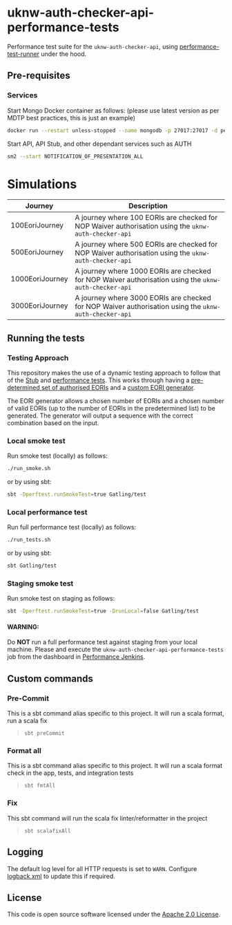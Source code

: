 
# uknw-auth-checker-api-performance-tests

Performance test suite for the `uknw-auth-checker-api`, using [performance-test-runner](https://github.com/hmrc/performance-test-runner) under the hood.

## Pre-requisites

### Services

Start Mongo Docker container as follows:
(please use latest version as per MDTP best practices, this is just an example)

```bash
docker run --restart unless-stopped --name mongodb -p 27017:27017 -d percona/percona-server-mongodb:6.0 --replSet rs0
```

Start API, API Stub, and other dependant services such as AUTH

```bash
sm2 --start NOTIFICATION_OF_PRESENTATION_ALL
```

# Simulations

| Journey         | Description                                                                                           |
|-----------------|-------------------------------------------------------------------------------------------------------|
| 100EoriJourney  | A journey where 100 EORIs are checked for NOP Waiver authorisation using the `uknw-auth-checker-api`  |
| 500EoriJourney  | A journey where 500 EORIs are checked for NOP Waiver authorisation using the `uknw-auth-checker-api`  |
| 1000EoriJourney | A journey where 1000 EORIs are checked for NOP Waiver authorisation using the `uknw-auth-checker-api` |
| 3000EoriJourney | A journey where 3000 EORIs are checked for NOP Waiver authorisation using the `uknw-auth-checker-api` |

## Running the tests

### Testing Approach

This repository makes the use of a dynamic testing approach to follow that of the
[Stub](https://github.com/hmrc/uknw-auth-checker-api-stub)
and [performance tests](https://github.com/hmrc/uknw-auth-checker-api-performance-tests).
This works through having a [pre-determined set of authorised EORIs](src/test/scala/uk/gov/hmrc/perftests/uknwauthcheckerapi/util/Eoris.scala)
and a [custom EORI generator](src/test/scala/uk/gov/hmrc/perftests/uknwauthcheckerapi/util/generators/EoriGenerator.scala).

The EORI generator allows a chosen number of EORIs and a chosen number of valid EORIs (up to the number of EORIs in the
predetermined list) to be generated. The generator will output a sequence with the correct combination based on the
input.

### Local smoke test

Run smoke test (locally) as follows:

```bash
./run_smoke.sh
```

or by using sbt:

```bash
sbt -Dperftest.runSmokeTest=true Gatling/test
```

### Local performance test

Run full performance test (locally) as follows:

```bash
./run_tests.sh
```

or by using sbt:

```bash
sbt Gatling/test
```

### Staging smoke test

Run smoke test on staging as follows:

```bash
sbt -Dperftest.runSmokeTest=true -DrunLocal=false Gatling/test
```

#### WARNING:

Do **NOT** run a full performance test against staging from your local machine. Please and execute the `uknw-auth-checker-api-performance-tests` job from the dashboard in [Performance Jenkins](https://performance.tools.staging.tax.service.gov.uk/job/uknw-auth-checker-api-performance-tests/).

## Custom commands

### Pre-Commit

This is a sbt command alias specific to this project. It will run a scala format, run a scala fix

> `sbt preCommit`

### Format all

This is a sbt command alias specific to this project. It will run a scala format
check in the app, tests, and integration tests

> `sbt fmtAll`

### Fix

This sbt command will run the scala fix linter/reformatter in the project

> `sbt scalafixAll`

## Logging

The default log level for all HTTP requests is set to `WARN`. Configure [logback.xml](src/test/resources/logback.xml) to update this if required.

## License

This code is open source software licensed under the [Apache 2.0 License]("http://www.apache.org/licenses/LICENSE-2.0.html").
